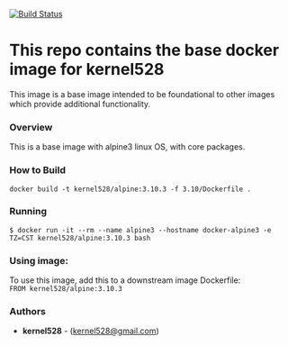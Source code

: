 [![Build Status](http://drone.kernelsanders.biz/api/badges/kernel528/alpine-docker/status.svg?ref=/refs/heads/3.10)](http://drone.kernelsanders.biz/kernel528/alpine-docker)
# This repo contains the base docker image for kernel528

This image is a base image intended to be foundational to other images which provide additional functionality.

### Overview
This is a base image with alpine3 linux OS, with core packages.


### How to Build
``docker build -t kernel528/alpine:3.10.3 -f 3.10/Dockerfile .``

### Running
``$ docker run -it --rm --name alpine3 --hostname docker-alpine3 -e TZ=CST kernel528/alpine:3.10.3 bash``

### Using image:
To use this image, add this to a downstream image Dockerfile:  
``FROM kernel528/alpine:3.10.3``


### Authors
* **kernel528** - (kernel528@gmail.com)
